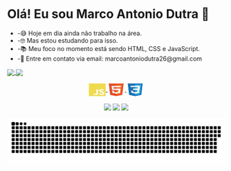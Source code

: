 <h1>Olá! Eu sou Marco Antonio Dutra 🖖</h1> <div> <ul> 
  <li>-😅 Hoje em dia ainda não trabalho na área.</li> 
  <li>-🤓 Mas estou estudando para isso.</li> 
  <li>-📚 Meu foco no momento está sendo HTML, CSS e JavaScript.</li> 
  <li>-📩 Entre em contato via email: marcoantoniodutra26@gmail.com</li> </ul> </div> 
  
<div>
  <a href="https://github.com/copy9">
  <img height="180em"   align="center" src="https://github-readme-stats.vercel.app/api?username=copy9&show_icons=true&theme=react&include_all_commits=true&count_private=true"/>
  <img height="180em"  align="center" src="https://github-readme-stats.vercel.app/api/top-langs/?username=COPY9&layout=compact&langs_count=7&theme=react" />

  
 <br>
<div  align="center"> 
  <div style="display: inline_block"><br>
  <img align="center" alt="Rafa-Js" height="30" width="40" src="https://raw.githubusercontent.com/devicons/devicon/master/icons/javascript/javascript-plain.svg">
  <img align="center" alt="HTML" height="30" width="40" src="https://raw.githubusercontent.com/devicons/devicon/master/icons/html5/html5-original.svg">
  <img align="center" alt="CSS" height="30" width="40" src="https://raw.githubusercontent.com/devicons/devicon/master/icons/css3/css3-original.svg">
 
    
</div>
  <br><a href="https://www.youtube.com/canalmaisinteressante" target="_blank"><img src="https://img.shields.io/badge/-Youtube-%23EA4335?style=for-the-badge&logo=youtube&logoColor=white" target="_blank"></a>
  <a href="https://www.instagram.com/marco.antoniodutra/" target="_blank"><img src="https://img.shields.io/badge/-Instagram-%23E4405F?style=for-the-badge&logo=instagram&logoColor=white" target="_blank"></a>
  <a href="https://www.linkedin.com/in/marco-antonio-dutra/" target="_blank"><img src="https://img.shields.io/badge/-LinkedIn-%230077B5?style=for-the-badge&logo=linkedin&logoColor=white" target="_blank"></a> 
 
  ![Snake animation](https://github.com/copy9/ellen2121/blob/output/github-contribution-grid-snake.svg)
 
</div>
